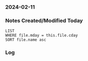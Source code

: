### 2024-02-11

### Notes Created/Modified Today
```dataview
LIST 
WHERE file.mday = this.file.cday
SORT file.name asc
```
### Log
